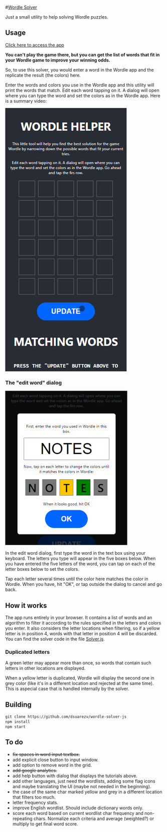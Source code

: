 #[Wordle Solver](https://dsuarezv.github.io/wordle-solver-js)

Just a small utility to help solving Wordle puzzles. 

## Usage

[Click here to access the app](https://dsuarezv.github.io/wordle-solver-js)

**You can't play the game there, but you can get the list of words that fit in your Wordle game to improve your winning odds.**

So, to use this solver, you would enter a word in the Wordle app and the replicate the result (the colors) here. 

Enter the words and colors you use in the Wordle app and this utility will print the words that match. Edit each word tapping on it. A dialog will open where you can type the word and set the colors as in the Wordle app. Here is a summary video: 

![](screenshots/01.gif)

### The "edit word" dialog

![](screenshots/02.png)

In the edit word dialog, first type the word in the text box using your keyboard. The letters you type will appear in the five boxes below. When you have entered the five letters of the word, you can tap on each of the letter boxes below to set the colors. 

Tap each letter several times until the color here matches the color in Wordle. When you have, hit "OK", or tap outside the dialog to cancel and go back. 

## How it works

The app runs entirely in your browser. It contains a list of words and an algorithm to filter it according to the rules specified in the letters and colors you enter. It also considers the letter locations when filtering, so if a yellow letter is in position 4, words with that letter in position 4 will be discarded. You can find the solver code in the file [Solver.js](blob/main/src/Solver.js). 

### Duplicated letters

A green letter may appear more than once, so words that contain such letters in other locations are displayed.

When a yellow letter is duplicated, Wordle will display the second one in grey color (like it's in a different location and rejected at the same time). This is aspecial case that is handled internally by the solver. 

## Building

    git clone https://github.com/dsuarezv/wordle-solver-js
    npm install
    npm start

## To do

* ~~fix spaces in word input textbox.~~
* add explicit close button to input window.
* add option to remove word in the grid.
* ~~add google analytics.~~
* add help button with dialog that displays the tutorials above.
* add other languages, just need the wordlists, adding some flag icons and maybe translating the UI (maybe not needed in the beginning).
* the case of the same char marked yellow and grey in a different location that filters too much. 
* letter frequency stats.
* improve English wordlist. Should include dictionary words only. 
* score each word based on current wordlist char frequency and non-repeating chars. Normalize each criteria and average (weighted?) or multiply to get final word score. 
